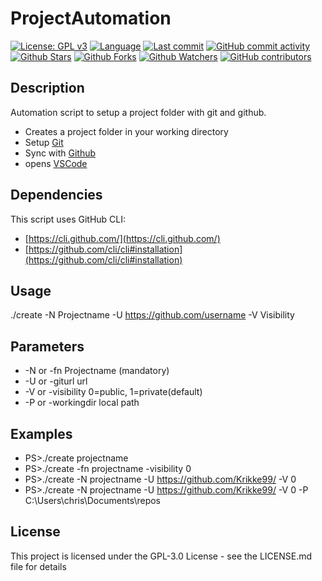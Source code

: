 # ProjectAutomation

[![License: GPL v3](https://img.shields.io/badge/License-GPLv3-blue.svg)](https://www.gnu.org/licenses/gpl-3.0)
[![Language](https://img.shields.io/github/languages/top/krikke99/ProjectAutomation?style=flat)](https://github.com/krikke99/ProjectAutomation)
[![Last commit](https://img.shields.io/github/last-commit/krikke99/ProjectAutomation.svg?style=flat)](https://github.com/krikke99/ProjectAutomation/commits)
[![GitHub commit activity](https://img.shields.io/github/commit-activity/m/krikke99/ProjectAutomation)](https://github.com/krikke99/ProjectAutomation/commits)
[![Github Stars](https://img.shields.io/github/stars/krikke99/ProjectAutomation?style=flat&logo=github)](https://github.com/krikke99/ProjectAutomation/stargazers)
[![Github Forks](https://img.shields.io/github/forks/krikke99/ProjectAutomation?style=flat&logo=github)](https://github.com/krikke99/ProjectAutomation/network/members)
[![Github Watchers](https://img.shields.io/github/watchers/krikke99/ProjectAutomation?style=flat&logo=github)](https://github.com/krikke99/ProjectAutomation)
[![GitHub contributors](https://img.shields.io/github/contributors/krikke99/ProjectAutomation)](https://github.com/krikke99/ProjectAutomation/graphs/contributors)

## Description
Automation script to setup a project folder with git and github.

- Creates a project folder in your working directory
- Setup [Git](https://git-scm.com/)
- Sync with [Github](https://github.com/)
- opens [VSCode](https://code.visualstudio.com/)

## Dependencies
This script uses GitHub CLI:
- [https://cli.github.com/](https://cli.github.com/)
- [https://github.com/cli/cli#installation](https://github.com/cli/cli#installation)

## Usage
./create -N Projectname -U https://github.com/username -V Visibility

## Parameters
- -N or -fn Projectname (mandatory)
- -U or -giturl url
- -V or -visibility 0=public, 1=private(default)
- -P or -workingdir local path 

## Examples
- PS>./create projectname
- PS>./create -fn projectname -visibility 0
- PS>./create -N projectname -U https://github.com/Krikke99/ -V 0
- PS>./create -N projectname -U https://github.com/Krikke99/ -V 0 -P C:\Users\chris\Documents\repos

## License
This project is licensed under the GPL-3.0 License - see the LICENSE.md file for details
